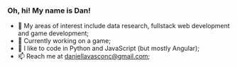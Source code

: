 ### Oh, hi! My name is Dan!

- 🔭 My areas of interest include data research, fullstack web development and game development;
- 🌱 Currently working on a game;
- 💬 I like to code in Python and JavaScript (but mostly Angular);
- 📫 Reach me at daniellavasconc@gmail.com;

 <div>

  <!--<img height="180em" src="https://github-readme-stats.vercel.app/api?username=danmvas&show_icons=true&theme=dracula&include_all_commits=true&count_private=true"/>
  <img height="250em" src="https://github-readme-stats.vercel.app/api/top-langs/?username=danmvas&layout=compact&langs_count=16&theme=dracula"/>-->
</div>

<!--
**danmvas/danmvas** is a ✨ _special_ ✨ repository because its `README.md` (this file) appears on your GitHub profile.

Here are some ideas to get you started:

- 🔭 I’m currently working on ...
- 🌱 I’m currently learning ...
- 👯 I’m looking to collaborate on ...
- 🤔 I’m looking for help with ...
- 💬 Ask me about ...
- 📫 How to reach me: ...
- 😄 Pronouns: ...
- ⚡ Fun fact: ...
-->
